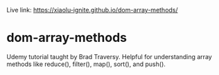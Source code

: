 Live link:
https://xiaolu-ignite.github.io/dom-array-methods/

# dom-array-methods
Udemy tutorial taught by Brad Traversy. Helpful for understanding array methods like reduce(), filter(), map(), sort(), and push().
